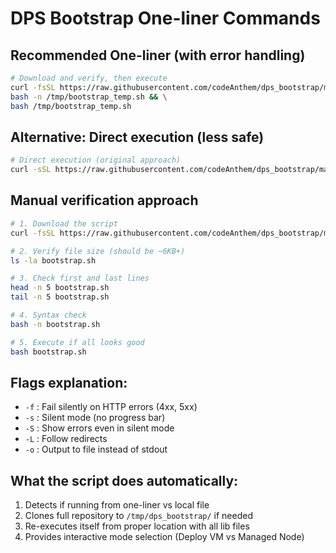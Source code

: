 # DPS Bootstrap One-liner Commands

## Recommended One-liner (with error handling)

```bash
# Download and verify, then execute
curl -fsSL https://raw.githubusercontent.com/codeAnthem/dps_bootstrap/main/bootstrap.sh -o /tmp/bootstrap_temp.sh && \
bash -n /tmp/bootstrap_temp.sh && \
bash /tmp/bootstrap_temp.sh
```

## Alternative: Direct execution (less safe)

```bash
# Direct execution (original approach)
curl -sSL https://raw.githubusercontent.com/codeAnthem/dps_bootstrap/main/bootstrap.sh | bash
```

## Manual verification approach

```bash
# 1. Download the script
curl -fsSL https://raw.githubusercontent.com/codeAnthem/dps_bootstrap/main/bootstrap.sh -o bootstrap.sh

# 2. Verify file size (should be ~6KB+)
ls -la bootstrap.sh

# 3. Check first and last lines
head -n 5 bootstrap.sh
tail -n 5 bootstrap.sh

# 4. Syntax check
bash -n bootstrap.sh

# 5. Execute if all looks good
bash bootstrap.sh
```

## Flags explanation:
- `-f` : Fail silently on HTTP errors (4xx, 5xx)
- `-s` : Silent mode (no progress bar)
- `-S` : Show errors even in silent mode  
- `-L` : Follow redirects
- `-o` : Output to file instead of stdout

## What the script does automatically:
1. Detects if running from one-liner vs local file
2. Clones full repository to `/tmp/dps_bootstrap/` if needed
3. Re-executes itself from proper location with all lib files
4. Provides interactive mode selection (Deploy VM vs Managed Node)
